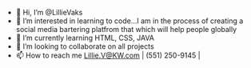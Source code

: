 - 👋 Hi, I’m @LillieVaks
- 👀 I’m interested in learning to code...I am in the process of creating a social media bartering platfrom that which will help people globally
- 🌱 I’m currently learning HTML, CSS, JAVA
- 💞️ I’m looking to collaborate on all projects 
- 📫 How to reach me Lillie.V@KW.com | (551) 250-9145 |

<!---
LillieVaks/LillieVaks is a ✨ special ✨ repository because its `README.md` (this file) appears on your GitHub profile.
You can click the Preview link to take a look at your changes.
--->
